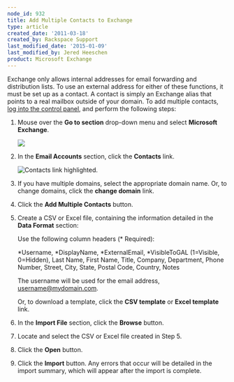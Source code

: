 ```yaml
---
node_id: 932
title: Add Multiple Contacts to Exchange
type: article
created_date: '2011-03-18'
created_by: Rackspace Support
last_modified_date: '2015-01-09'
last_modified_by: Jered Heeschen
product: Microsoft Exchange
---
```


<div id="node-1004" class="node node-type-article">

<div class="node-inner">

<div class="content">

Exchange only allows internal addresses for email forwarding and
distribution lists. To use an external address for either of these
functions, it must be set up as a contact. A contact is simply an
Exchange alias that points to a real mailbox outside of your domain. To
add multiple contacts, [log into the control
panel](https://apps.rackspace.com/?cp), and perform the following
steps:


1.  Mouse over the **Go to section** drop-down menu and select
    **Microsoft Exchange**.

    ![](http://www.rackspace.com/apps/support/media/cpnavme.gif)
2.  In the **Email Accounts** section, click the **Contacts** link.

    ![Contacts
    link highlighted.](http://www.rackspace.com/apps/support/media/cp_me_editcontact_002.GIF)
3.  If you have multiple domains, select the appropriate domain name.
    Or, to change domains, click the **change domain** link.
4.  Click the **Add Multiple Contacts** button.
5.  Create a CSV or Excel file, containing the information detailed in
    the **Data Format** section:

    Use the following column headers (\* Required):

    \*Username, \*DisplayName, \*ExternalEmail, \*VisibleToGAL
    (1=Visible, 0=Hidden), Last Name, First Name, Title, Company,
    Department, Phone Number, Street, City, State, Postal Code, Country,
    Notes

    The username will be used for the email address,
    username@mydomain.com.

    Or, to download a template, click the **CSV template** or **Excel
    template** link.
6.  In the **Import File** section, click the **Browse** button.
7.  Locate and select the CSV or Excel file created in Step 5.
8.  Click the **Open** button.
9.  Click the **Import** button. Any errors that occur will be detailed
    in the import summary, which will appear after the import
    is complete.

</div>

</div>

</div>

